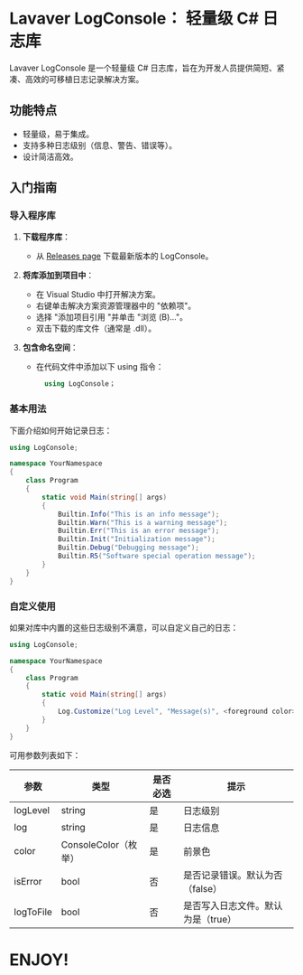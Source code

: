 ﻿# Lavaver LogConsole： 轻量级 C# 日志库

Lavaver LogConsole 是一个轻量级 C# 日志库，旨在为开发人员提供简短、紧凑、高效的可移植日志记录解决方案。

## 功能特点

- 轻量级，易于集成。
- 支持多种日志级别（信息、警告、错误等）。
- 设计简洁高效。

## 入门指南

### 导入程序库

1. **下载程序库**：
    - 从 [Releases page](https://github.com/lavaver/LogConsole/releases) 下载最新版本的 LogConsole。

2. **将库添加到项目中**：
    - 在 Visual Studio 中打开解决方案。
    - 右键单击解决方案资源管理器中的 "依赖项"。
    - 选择 "添加项目引用 "并单击 "浏览 (B)..."。
    - 双击下载的库文件（通常是 .dll）。

3. **包含命名空间**：
    - 在代码文件中添加以下 using 指令：
      ```csharp
        using LogConsole；
      ```

### 基本用法

下面介绍如何开始记录日志：

```csharp
using LogConsole;

namespace YourNamespace
{
    class Program
    {
        static void Main(string[] args)
        {
            Builtin.Info("This is an info message");
            Builtin.Warn("This is a warning message");
            Builtin.Err("This is an error message");
            Builtin.Init("Initialization message");
            Builtin.Debug("Debugging message");
            Builtin.R5("Software special operation message");
        }
    }
}
```

### 自定义使用

如果对库中内置的这些日志级别不满意，可以自定义自己的日志：

```csharp
using LogConsole;

namespace YourNamespace
{
    class Program
    {
        static void Main(string[] args)
        {
            Log.Customize("Log Level", "Message(s)", <foreground color>, [isError], [logToFile]);
        }
    }
}
```

可用参数列表如下：

| 参数 | 类型 | 是否必选 | 提示 |
| --- | --- | --- | --- |
| logLevel | string | 是 | 日志级别 |
| log | string | 是 | 日志信息 |
| color | ConsoleColor（枚举） | 是 | 前景色 |
| isError | bool | 否 | 是否记录错误。默认为否（false）|
| logToFile | bool | 否 | 是否写入日志文件。默认为是（true）|

# ENJOY!